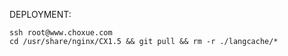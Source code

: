 DEPLOYMENT:

```
ssh root@www.choxue.com
cd /usr/share/nginx/CX1.5 && git pull && rm -r ./langcache/*
```